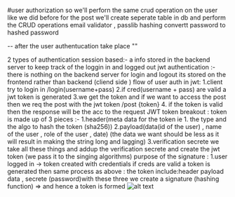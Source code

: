 #user authorization 
so we'll perforn the same crud operation on the user like we did before for the post 
we'll create seperate table in db and perform the CRUD operations 
email validator , passlib hashing convertt password to hashed password 


-- after the user authentucation take place ""

2  types of authentication 
session based:- a info stored in the backend server to keep track of the loggin in and logged out 
jwt authentication :- there is nothing on the backend server for login and logout its stored on the frontend rather than backend 
    (cliend side ) flow of user auth in jwt:
        1.client try to login in /login(username+pass)
        2.if cred(username + pass) are valid a jwt token is generated 
        3.we get the token and if we want to access the post then we req the post with the jwt token 
            /post {token}
        4. if the token is valid then the response will be the acc to the request 
JWT token breakout :
token is made up of 3 pieces :- 1.header(meta data for the token ie 1. the type and the algo to hash the token (sha256)) 
                                2.payload(data(id of the user) , name of the user , role of the user , date) (the data we want should be less as it will result in making the string long and lagging)
                                3.verification secrete 
                    we take all these things and addup the verification secrete and create the jwt token (we pass it to the singing algorithms)
purpose of the signature :
    1.user logged in -> token created with credentials if creds are valid a token is generated then same process as above :
    the token include:header payload data , secrete (password)with these three we create a signature (hashing function) => and hence a token is formed 
    ![alt text](image.png)